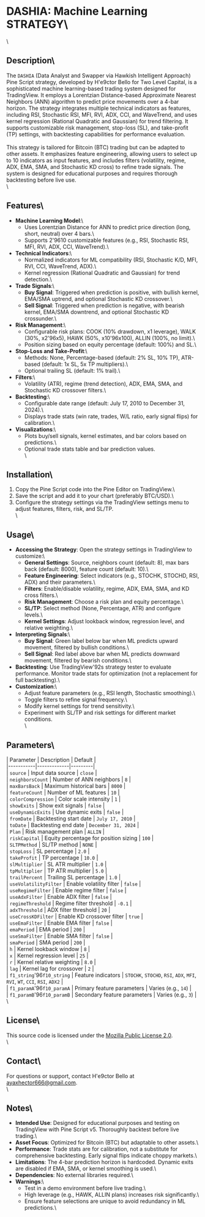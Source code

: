  # DASHIA: Machine Learning STRATEGY\
\
## Description\
The `DASHIA` (Data Analyst and Swapper via Hawkish Intelligent Approach) Pine Script strategy, developed by H\'e9ctor Bello for Two Level Capital, is a sophisticated machine learning-based trading system designed for TradingView. It employs a Lorentzian Distance-based Approximate Nearest Neighbors (ANN) algorithm to predict price movements over a 4-bar horizon. The strategy integrates multiple technical indicators as features, including RSI, Stochastic RSI, MFI, RVI, ADX, CCI, and WaveTrend, and uses kernel regression (Rational Quadratic and Gaussian) for trend filtering. It supports customizable risk management, stop-loss (SL), and take-profit (TP) settings, with backtesting capabilities for performance evaluation.\
\
This strategy is tailored for Bitcoin (BTC) trading but can be adapted to other assets. It emphasizes feature engineering, allowing users to select up to 10 indicators as input features, and includes filters (volatility, regime, ADX, EMA, SMA, and Stochastic KD cross) to refine trade signals. The system is designed for educational purposes and requires thorough backtesting before live use.\
\
## Features\
- **Machine Learning Model**:\
  - Uses Lorentzian Distance for ANN to predict price direction (long, short, neutral) over 4 bars.\
  - Supports 2\'9610 customizable features (e.g., RSI, Stochastic RSI, MFI, RVI, ADX, CCI, WaveTrend).\
- **Technical Indicators**:\
  - Normalized indicators for ML compatibility (RSI, Stochastic K/D, MFI, RVI, CCI, WaveTrend, ADX).\
  - Kernel regression (Rational Quadratic and Gaussian) for trend detection.\
- **Trade Signals**:\
  - **Buy Signal**: Triggered when prediction is positive, with bullish kernel, EMA/SMA uptrend, and optional Stochastic KD crossover.\
  - **Sell Signal**: Triggered when prediction is negative, with bearish kernel, EMA/SMA downtrend, and optional Stochastic KD crossunder.\
- **Risk Management**:\
  - Configurable risk plans: COOK (10% drawdown, x1 leverage), WALK (30%, x2\'96x5), HAWK (50%, x10\'96x100), ALLIN (100%, no limit).\
  - Position sizing based on equity percentage (default: 100%) and SL.\
- **Stop-Loss and Take-Profit**:\
  - Methods: None, Percentage-based (default: 2% SL, 10% TP), ATR-based (default: 1x SL, 5x TP multipliers).\
  - Optional trailing SL (default: 1% trail).\
- **Filters**:\
  - Volatility (ATR), regime (trend detection), ADX, EMA, SMA, and Stochastic KD crossover filters.\
- **Backtesting**:\
  - Configurable date range (default: July 17, 2010 to December 31, 2024).\
  - Displays trade stats (win rate, trades, W/L ratio, early signal flips) for calibration.\
- **Visualizations**:\
  - Plots buy/sell signals, kernel estimates, and bar colors based on predictions.\
  - Optional trade stats table and bar prediction values.\
\
## Installation\
1. Copy the Pine Script code into the Pine Editor on TradingView.\
2. Save the script and add it to your chart (preferably BTC/USD).\
3. Configure the strategy settings via the TradingView settings menu to adjust features, filters, risk, and SL/TP.\
\
## Usage\
- **Accessing the Strategy**: Open the strategy settings in TradingView to customize:\
  - **General Settings**: Source, neighbors count (default: 8), max bars back (default: 8000), feature count (default: 10).\
  - **Feature Engineering**: Select indicators (e.g., STOCHK, STOCHD, RSI, ADX) and their parameters.\
  - **Filters**: Enable/disable volatility, regime, ADX, EMA, SMA, and KD cross filters.\
  - **Risk Management**: Choose a risk plan and equity percentage.\
  - **SL/TP**: Select method (None, Percentage, ATR) and configure levels.\
  - **Kernel Settings**: Adjust lookback window, regression level, and relative weighting.\
- **Interpreting Signals**:\
  - **Buy Signal**: Green label below bar when ML predicts upward movement, filtered by bullish conditions.\
  - **Sell Signal**: Red label above bar when ML predicts downward movement, filtered by bearish conditions.\
- **Backtesting**: Use TradingView\'92s strategy tester to evaluate performance. Monitor trade stats for optimization (not a replacement for full backtesting).\
- **Customization**:\
  - Adjust feature parameters (e.g., RSI length, Stochastic smoothing).\
  - Toggle filters to refine signal frequency.\
  - Modify kernel settings for trend sensitivity.\
  - Experiment with SL/TP and risk settings for different market conditions.\
\
## Parameters\
| Parameter | Description | Default |\
|-----------|-------------|---------|\
| `source` | Input data source | `close` |\
| `neighborsCount` | Number of ANN neighbors | `8` |\
| `maxBarsBack` | Maximum historical bars | `8000` |\
| `featureCount` | Number of ML features | `10` |\
| `colorCompression` | Color scale intensity | `1` |\
| `showExits` | Show exit signals | `false` |\
| `useDynamicExits` | Use dynamic exits | `false` |\
| `fromDate` | Backtesting start date | `July 17, 2010` |\
| `toDate` | Backtesting end date | `December 31, 2024` |\
| `Plan` | Risk management plan | `ALLIN` |\
| `riskCapital` | Equity percentage for position sizing | `100` |\
| `SLTPMethod` | SL/TP method | `NONE` |\
| `stopLoss` | SL percentage | `2.0` |\
| `takeProfit` | TP percentage | `10.0` |\
| `slMultiplier` | SL ATR multiplier | `1.0` |\
| `tpMultiplier` | TP ATR multiplier | `5.0` |\
| `trailPercent` | Trailing SL percentage | `1.0` |\
| `useVolatilityFilter` | Enable volatility filter | `false` |\
| `useRegimeFilter` | Enable regime filter | `false` |\
| `useAdxFilter` | Enable ADX filter | `false` |\
| `regimeThreshold` | Regime filter threshold | `-0.1` |\
| `adxThreshold` | ADX filter threshold | `20` |\
| `useCrossKDFilter` | Enable KD crossover filter | `true` |\
| `useEmaFilter` | Enable EMA filter | `false` |\
| `emaPeriod` | EMA period | `200` |\
| `useSmaFilter` | Enable SMA filter | `false` |\
| `smaPeriod` | SMA period | `200` |\
| `h` | Kernel lookback window | `8` |\
| `x` | Kernel regression level | `25` |\
| `r` | Kernel relative weighting | `8.0` |\
| `lag` | Kernel lag for crossover | `2` |\
| `f1_string`\'96`f10_string` | Feature indicators | `STOCHK`, `STOCHD`, `RSI`, `ADX`, `MFI`, `RVI`, `WT`, `CCI`, `RSI`, `ADX2` |\
| `f1_paramA`\'96`f10_paramA` | Primary feature parameters | Varies (e.g., `14`) |\
| `f1_paramB`\'96`f10_paramB` | Secondary feature parameters | Varies (e.g., `3`) |\
\
## License\
This source code is licensed under the [Mozilla Public License 2.0](https://mozilla.org/MPL/2.0/).\
\
## Contact\
For questions or support, contact H\'e9ctor Bello at [ayaxhector666@gmail.com](mailto:ayaxhector666@gmail.com).\
\
## Notes\
- **Intended Use**: Designed for educational purposes and testing on TradingView with Pine Script v5. Thoroughly backtest before live trading.\
- **Asset Focus**: Optimized for Bitcoin (BTC) but adaptable to other assets.\
- **Performance**: Trade stats are for calibration, not a substitute for comprehensive backtesting. Early signal flips indicate choppy markets.\
- **Limitations**: The 4-bar prediction horizon is hardcoded. Dynamic exits are disabled if EMA, SMA, or kernel smoothing is used.\
- **Dependencies**: No external libraries required.\
- **Warnings**:\
  - Test in a demo environment before live trading.\
  - High leverage (e.g., HAWK, ALLIN plans) increases risk significantly.\
  - Ensure feature selections are unique to avoid redundancy in ML predictions.\
